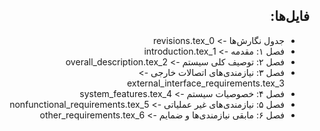 
<div dir="rtl">

## فایل‌ها:

- جدول نگارش‌ها -> 0_revisions.tex
- فصل ۱: مقدمه -> 1_introduction.tex
- فصل ۲: توصیف کلی سیستم -> 2_overall_description.tex
- فصل ۳: نیازمندی‌های اتصالات خارجی -> 3_external_interface_requirements.tex
- فصل ۴: خصوصیات سیستم -> 4_system_features.tex
- فصل ۵: نیازمندی‌های غیر عملیاتی -> 5_nonfunctional_requirements.tex
- فصل ۶: مابقی نیازمندی‌ها و ضمایم -> 6_other_requirements.tex